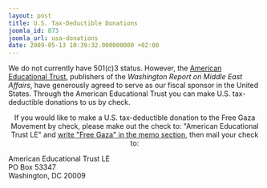 ```yaml
---
layout: post
title: U.S. Tax-Deductible Donations
joomla_id: 873
joomla_url: usa-donations
date: 2009-05-13 10:39:32.000000000 +02:00
---
```

<p>We do not currently have 501(c)3 status. However, the <a href="http://amedtrust.org/">American Educational Trust</a>, publishers of the <em>Washington Report on Middle East Affairs</em>, have generously agreed to serve as our fiscal sponsor in the United States. Through the American Educational Trust you can make U.S. tax-deductible donations to us by check.</p>
<p style="text-align: center;">If you would like to make a U.S. tax-deductible donation to the Free Gaza Movement by check, please make out the check to: "American Educational Trust LE" and <span style="text-decoration: underline;">write "Free Gaza" in the memo section</span>, then mail your check to:</p>
American Educational Trust LE<br />PO Box 53347<br />Washington, DC 20009
<p> </p>
<p> </p>
<p> </p>
